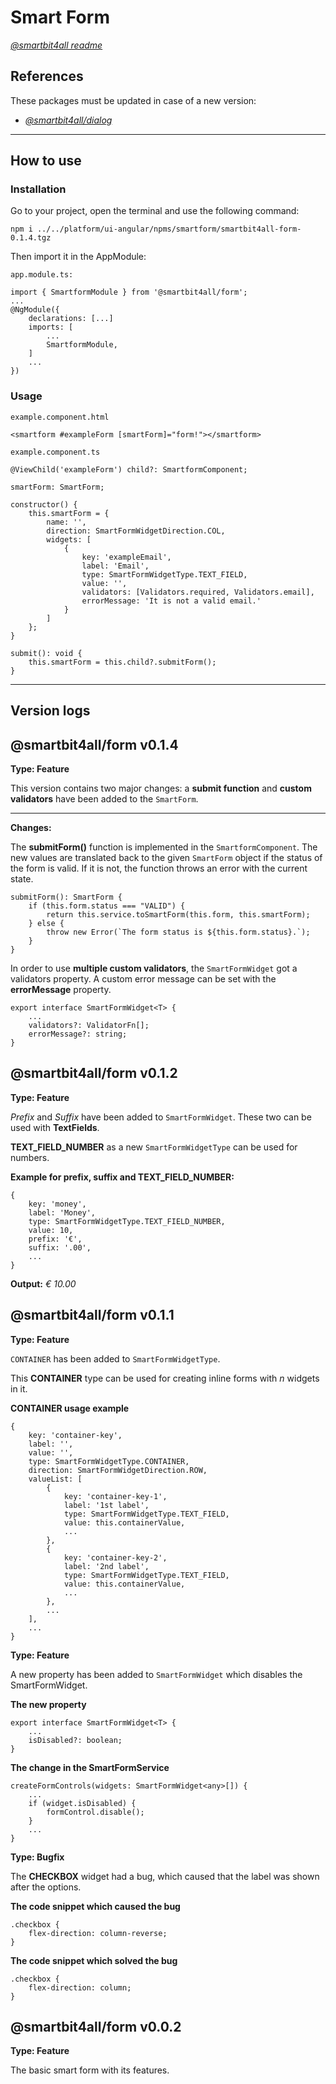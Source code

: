 # Smart Form

[_@smartbit4all readme_](../../README.md)

## References

These packages must be updated in case of a new version:

-   [_@smartbit4all/dialog_](../smartdialog/versionLogs.md)

---

## How to use

### Installation

Go to your project, open the terminal and use the following command:

    npm i ../../platform/ui-angular/npms/smartform/smartbit4all-form-0.1.4.tgz

Then import it in the AppModule:

`app.module.ts:`

    import { SmartformModule } from '@smartbit4all/form';
    ...
    @NgModule({
        declarations: [...]
        imports: [
            ...
            SmartformModule,
        ]
        ...
    })

### Usage

`example.component.html`

    <smartform #exampleForm [smartForm]="form!"></smartform>

`example.component.ts`

    @ViewChild('exampleForm') child?: SmartformComponent;

    smartForm: SmartForm;

    constructor() {
        this.smartForm = {
    		name: '',
    		direction: SmartFormWidgetDirection.COL,
    		widgets: [
    			{
    				key: 'exampleEmail',
    				label: 'Email',
    				type: SmartFormWidgetType.TEXT_FIELD,
    				value: '',
    				validators: [Validators.required, Validators.email],
    				errorMessage: 'It is not a valid email.'
    			}
    		]
    	};
    }

    submit(): void {
    	this.smartForm = this.child?.submitForm();
    }

---

## Version logs

## @smartbit4all/form v0.1.4

**Type: Feature**

This version contains two major changes: a **submit function** and **custom validators** have been added to the `SmartForm`.

---

**Changes:**

The **submitForm()** function is implemented in the `SmartformComponent`. The new values are translated back to the given `SmartForm` object if the status of the form is valid. If it is not, the function throws an error with the current state.

    submitForm(): SmartForm {
        if (this.form.status === "VALID") {
            return this.service.toSmartForm(this.form, this.smartForm);
        } else {
            throw new Error(`The form status is ${this.form.status}.`);
        }
    }

In order to use **multiple custom validators**, the `SmartFormWidget` got a validators property. A custom error message can be set with the **errorMessage** property.

    export interface SmartFormWidget<T> {
        ...
        validators?: ValidatorFn[];
        errorMessage?: string;
    }

## @smartbit4all/form v0.1.2

**Type: Feature**

_Prefix_ and _Suffix_ have been added to `SmartFormWidget`. These two can be used with **TextFields**.

**TEXT_FIELD_NUMBER** as a new `SmartFormWidgetType` can be used for numbers.

**Example for prefix, suffix and TEXT_FIELD_NUMBER:**

    {
        key: 'money',
        label: 'Money',
        type: SmartFormWidgetType.TEXT_FIELD_NUMBER,
        value: 10,
        prefix: '€',
        suffix: '.00',
        ...
    }

**Output:** _€ 10.00_

## @smartbit4all/form v0.1.1

**Type: Feature**

`CONTAINER` has been added to `SmartFormWidgetType`.

This **CONTAINER** type can be used for creating inline forms with _n_ widgets in it.

**CONTAINER usage example**

    {
        key: 'container-key',
        label: '',
        value: '',
        type: SmartFormWidgetType.CONTAINER,
        direction: SmartFormWidgetDirection.ROW,
        valueList: [
            {
                key: 'container-key-1',
                label: '1st label',
                type: SmartFormWidgetType.TEXT_FIELD,
                value: this.containerValue,
                ...
            },
            {
                key: 'container-key-2',
                label: '2nd label',
                type: SmartFormWidgetType.TEXT_FIELD,
                value: this.containerValue,
                ...
            },
            ...
        ],
        ...
    }

**Type: Feature**

A new property has been added to `SmartFormWidget` which disables the SmartFormWidget.

**The new property**

    export interface SmartFormWidget<T> {
        ...
        isDisabled?: boolean;
    }

**The change in the SmartFormService**

    createFormControls(widgets: SmartFormWidget<any>[]) {
        ...
        if (widget.isDisabled) {
            formControl.disable();
        }
        ...
    }

**Type: Bugfix**

The **CHECKBOX** widget had a bug, which caused that the label was shown after the options.

**The code snippet which caused the bug**

    .checkbox {
        flex-direction: column-reverse;
    }

**The code snippet which solved the bug**

    .checkbox {
        flex-direction: column;
    }

## @smartbit4all/form v0.0.2

**Type: Feature**

The basic smart form with its features.
